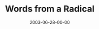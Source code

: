 ---
layout: message
category: message
series: "Letter From a Revolutionary"
title: "Words from a Radical"
date: 2003-06-28-00-00
message_id: 217
audio: "http://s3.amazonaws.com/crossroads-media/messages/audio/LFAR_01_07-29-03_WordsFromARadical.mp3"
audio-duration: "31:04"
explicit: false
---